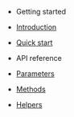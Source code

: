 <!-- docs/_sidebar.md -->

- Getting started

 - [Introduction](introduction.md)
 - [Quick start](quick-start.md)

- API reference

 - [Parameters](parameters.md)
 - [Methods](methods.md)
 - [Helpers](helpers.md)